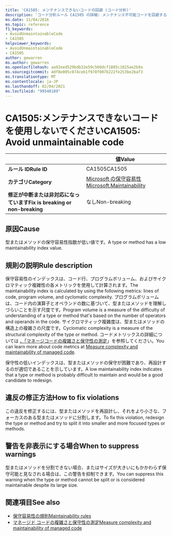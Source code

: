 ```yaml
---
title: 'CA1505: メンテナンスできないコードの回避 (コード分析)'
description: 'コード分析ルール CA1505 の詳細: メンテナンス不可能コードを回避する'
ms.date: 11/04/2016
ms.topic: reference
f1_keywords:
- AvoidUnmaintainableCode
- CA1505
helpviewer_keywords:
- AvoidUnmaintainableCode
- CA1505
author: gewarren
ms.author: gewarren
ms.openlocfilehash: aa92eed529bdb32e59c560dcf1805c1825ae2b9a
ms.sourcegitcommit: 4df8e005c074ceb1f978f007b222fe253be2baf3
ms.translationtype: MT
ms.contentlocale: ja-JP
ms.lasthandoff: 02/04/2021
ms.locfileid: "99548189"
---
```

# <a name="ca1505-avoid-unmaintainable-code"></a><span data-ttu-id="52af2-103">CA1505:メンテナンスできないコードを使用しないでください</span><span class="sxs-lookup"><span data-stu-id="52af2-103">CA1505: Avoid unmaintainable code</span></span>

| | <span data-ttu-id="52af2-104">値</span><span class="sxs-lookup"><span data-stu-id="52af2-104">Value</span></span> |
|-|-|
| <span data-ttu-id="52af2-105">**ルール ID**</span><span class="sxs-lookup"><span data-stu-id="52af2-105">**Rule ID**</span></span> |<span data-ttu-id="52af2-106">CA1505</span><span class="sxs-lookup"><span data-stu-id="52af2-106">CA1505</span></span>|
| <span data-ttu-id="52af2-107">**カテゴリ**</span><span class="sxs-lookup"><span data-stu-id="52af2-107">**Category**</span></span> |[<span data-ttu-id="52af2-108">Microsoft の保守容易性</span><span class="sxs-lookup"><span data-stu-id="52af2-108">Microsoft.Maintainability</span></span>](maintainability-warnings.md)|
| <span data-ttu-id="52af2-109">**修正が中断または非対応になっています**</span><span class="sxs-lookup"><span data-stu-id="52af2-109">**Fix is breaking or non-breaking**</span></span> |<span data-ttu-id="52af2-110">なし</span><span class="sxs-lookup"><span data-stu-id="52af2-110">Non-breaking</span></span>|

## <a name="cause"></a><span data-ttu-id="52af2-111">原因</span><span class="sxs-lookup"><span data-stu-id="52af2-111">Cause</span></span>

<span data-ttu-id="52af2-112">型またはメソッドの保守容易性指数が低い値です。</span><span class="sxs-lookup"><span data-stu-id="52af2-112">A type or method has a low maintainability index value.</span></span>

## <a name="rule-description"></a><span data-ttu-id="52af2-113">規則の説明</span><span class="sxs-lookup"><span data-stu-id="52af2-113">Rule description</span></span>

<span data-ttu-id="52af2-114">保守容易性のインデックスは、コード行、プログラムボリューム、およびサイクロマティック複雑性の各メトリックを使用して計算されます。</span><span class="sxs-lookup"><span data-stu-id="52af2-114">The maintainability index is calculated by using the following metrics: lines of code, program volume, and cyclomatic complexity.</span></span> <span data-ttu-id="52af2-115">プログラムボリュームは、コード内の演算子とオペランドの数に基づいて、型またはメソッドを理解しづらいことを示す尺度です。</span><span class="sxs-lookup"><span data-stu-id="52af2-115">Program volume is a measure of the difficulty of understanding of a type or method that's based on the number of operators and operands in the code.</span></span> <span data-ttu-id="52af2-116">サイクロマティック複雑度は、型またはメソッドの構造上の複雑さの尺度です。</span><span class="sxs-lookup"><span data-stu-id="52af2-116">Cyclomatic complexity is a measure of the structural complexity of the type or method.</span></span> <span data-ttu-id="52af2-117">コードメトリックスの詳細については [、「マネージコードの複雑さと保守性の測定](/visualstudio/code-quality/code-metrics-values)」を参照してください。</span><span class="sxs-lookup"><span data-stu-id="52af2-117">You can learn more about code metrics at [Measure complexity and maintainability of managed code](/visualstudio/code-quality/code-metrics-values).</span></span>

<span data-ttu-id="52af2-118">保守性の低いインデックスは、型またはメソッドの保守が困難であり、再設計するのが適切であることを示しています。</span><span class="sxs-lookup"><span data-stu-id="52af2-118">A low maintainability index indicates that a type or method is probably difficult to maintain and would be a good candidate to redesign.</span></span>

## <a name="how-to-fix-violations"></a><span data-ttu-id="52af2-119">違反の修正方法</span><span class="sxs-lookup"><span data-stu-id="52af2-119">How to fix violations</span></span>

<span data-ttu-id="52af2-120">この違反を修正するには、型またはメソッドを再設計し、それをより小さな、フォーカスのある型またはメソッドに分割します。</span><span class="sxs-lookup"><span data-stu-id="52af2-120">To fix this violation, redesign the type or method and try to split it into smaller and more focused types or methods.</span></span>

## <a name="when-to-suppress-warnings"></a><span data-ttu-id="52af2-121">警告を非表示にする場合</span><span class="sxs-lookup"><span data-stu-id="52af2-121">When to suppress warnings</span></span>

<span data-ttu-id="52af2-122">型またはメソッドを分割できない場合、またはサイズが大きいにもかかわらず保守可能と見なされる場合は、この警告を抑制できます。</span><span class="sxs-lookup"><span data-stu-id="52af2-122">You can suppress this warning when the type or method cannot be split or is considered maintainable despite its large size.</span></span>

## <a name="see-also"></a><span data-ttu-id="52af2-123">関連項目</span><span class="sxs-lookup"><span data-stu-id="52af2-123">See also</span></span>

- [<span data-ttu-id="52af2-124">保守容易性の規則</span><span class="sxs-lookup"><span data-stu-id="52af2-124">Maintainability rules</span></span>](maintainability-warnings.md)
- [<span data-ttu-id="52af2-125">マネージド コードの複雑さと保守性の測定</span><span class="sxs-lookup"><span data-stu-id="52af2-125">Measure complexity and maintainability of managed code</span></span>](/visualstudio/code-quality/code-metrics-values)

